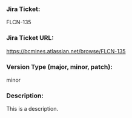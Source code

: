 ### Jira Ticket:
FLCN-135

### Jira Ticket URL:
https://bcmines.atlassian.net/browse/FLCN-135

### Version Type (major, minor, patch):
minor

### Description:
This is a description.